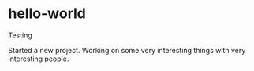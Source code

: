 # hello-world
Testing

Started a new project.  Working on some very interesting things with very interesting people.
